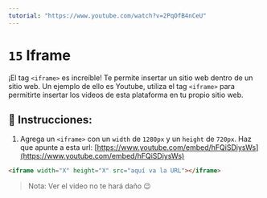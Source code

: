```yaml
---
tutorial: "https://www.youtube.com/watch?v=2PqOfB4nCeU"
---
```


# `15` Iframe

¡El tag `<iframe>` es increíble! Te permite insertar un sitio web dentro de un sitio web. Un ejemplo de ello es Youtube, utiliza el tag `<iframe>` para permitirte insertar los videos de esta plataforma en tu propio sitio web.

## 📝 Instrucciones:

1. Agrega un `<iframe>` con un `width` de `1280px` y un `height` de `720px`. Haz que apunte a esta url:
[https://www.youtube.com/embed/hFQiSDiysWs](https://www.youtube.com/embed/hFQiSDiysWs)

```html
<iframe width="X" height="X" src="aquí va la URL"></iframe>
```

> Nota: Ver el video no te hará daño 😉

